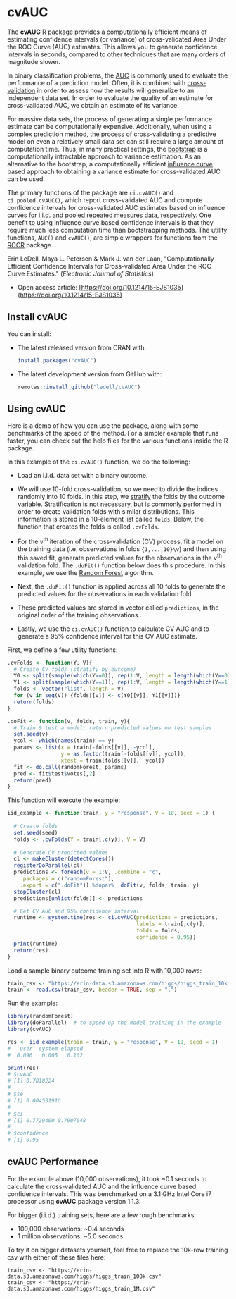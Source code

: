 # cvAUC

The **cvAUC** R package provides a computationally efficient means of estimating confidence intervals (or variance) of cross-validated Area Under the ROC Curve (AUC) estimates.  This allows you to generate confidence intervals in seconds, compared to other techniques that are many orders of magnitude slower.

In binary classification problems, the [AUC](https://en.wikipedia.org/wiki/Receiver_operating_characteristic#Area_under_the_curve) is commonly used to evaluate the performance of a prediction model. Often, it is combined with [cross-validation](http://en.wikipedia.org/wiki/Cross-validation_%28statistics%29) in order to assess how the results will generalize to an independent data set. In order to evaluate the quality of an estimate for cross-validated AUC, we obtain an estimate of its variance. 

For massive data sets, the process of generating a single performance estimate can be computationally expensive. Additionally, when using a complex prediction method, the process of cross-validating a predictive model on even a relatively small data set can still require a large amount of computation time. Thus, in many practical settings, the [bootstrap](https://en.wikipedia.org/wiki/Bootstrapping_%28statistics%29) is a computationally intractable approach to variance estimation.  As an alternative to the bootstrap, a computationally efficient [influence curve](http://www.jstor.org/stable/2285666) based approach to obtaining a variance estimate for cross-validated AUC can be used.  

The primary functions of the package are `ci.cvAUC()` and `ci.pooled.cvAUC()`, which report cross-validated AUC and compute confidence intervals for cross-validated AUC estimates based on influence curves for [i.i.d.](https://en.wikipedia.org/wiki/Independent_and_identically_distributed_random_variables) and [pooled repeated measures data](http://en.wikipedia.org/wiki/Pooled_variance), respectively.  One benefit to using influence curve based confidence intervals is that they require much less computation time than bootstrapping methods.  The utility functions, `AUC()` and `cvAUC()`, are simple wrappers for functions from the [ROCR](http://cran.r-project.org/package=ROCR) package. 

Erin LeDell, Maya L. Petersen & Mark J. van der Laan, "Computationally Efficient Confidence Intervals for Cross-validated Area Under the ROC Curve Estimates."  (*Electronic Journal of Statistics*)
- Open access article: [https://doi.org/10.1214/15-EJS1035](https://doi.org/10.1214/15-EJS1035)


## Install cvAUC

You can install:

-   The latest released version from CRAN with:

    ``` r
    install.packages("cvAUC")
    ```

-   The latest development version from GitHub with:

    ``` r
    remotes::install_github("ledell/cvAUC")
    ```

## Using cvAUC
 
Here is a demo of how you can use the package, along with some benchmarks of the speed of the method.  For a simpler example that runs faster, you can check out the help files for the various functions inside the R package.

In this example of the `ci.cvAUC()` function, we do the following:

- Load an i.i.d. data set with a binary outcome.
- We will use 10-fold cross-validation, so we need to divide the indices randomly into 10 folds.  In this step, we [stratify](http://en.wikipedia.org/wiki/Stratified_sampling) the folds by the outcome variable.  Stratification is not necessary, but is commonly performed in order to create validation folds with similar distributions.  This information is stored in a 10-element list called `folds`.  Below, the function that creates the folds is called `.cvFolds`.

- For the v<sup>th</sup> iteration of the cross-validation (CV) process, fit a model on the training data (i.e. observations in folds `{1,...,10}\v`) and then using this saved fit, generate predicted values for the observations in the v<sup>th</sup> validation fold.  The `.doFit()` function below does this procedure.  In this example, we use the [Random Forest](http://en.wikipedia.org/wiki/Random_forest) algorithm.
- Next, the `.doFit()` function is applied across all 10 folds to generate the predicted values for the observations in each validation fold.  
- These predicted values are stored in vector called `predictions`, in the original order of the training observations..
- Lastly, we use the `ci.cvAUC()` function to calculate CV AUC and to generate a 95% confidence interval for this CV AUC estimate.


First, we define a few utility functions:

```r
.cvFolds <- function(Y, V){
  # Create CV folds (stratify by outcome)	
  Y0 <- split(sample(which(Y==0)), rep(1:V, length = length(which(Y==0))))
  Y1 <- split(sample(which(Y==1)), rep(1:V, length = length(which(Y==1))))
  folds <- vector("list", length = V)
  for (v in seq(V)) {folds[[v]] <- c(Y0[[v]], Y1[[v]])}  	
  return(folds)
}

.doFit <- function(v, folds, train, y){
  # Train & test a model; return predicted values on test samples
  set.seed(v)
  ycol <- which(names(train) == y)
  params <- list(x = train[-folds[[v]], -ycol],
                 y = as.factor(train[-folds[[v]], ycol]),
                 xtest = train[folds[[v]], -ycol])
  fit <- do.call(randomForest, params)
  pred <- fit$test$votes[,2]
  return(pred)
}
```

This function will execute the example:

```r
iid_example <- function(train, y = "response", V = 10, seed = 1) {
  
  # Create folds
  set.seed(seed)
  folds <- .cvFolds(Y = train[,c(y)], V = V)
  
  # Generate CV predicted values
  cl <- makeCluster(detectCores())
  registerDoParallel(cl)
  predictions <- foreach(v = 1:V, .combine = "c", 
    .packages = c("randomForest"),
    .export = c(".doFit")) %dopar% .doFit(v, folds, train, y)
  stopCluster(cl)
  predictions[unlist(folds)] <- predictions

  # Get CV AUC and 95% confidence interval
  runtime <- system.time(res <- ci.cvAUC(predictions = predictions, 
                                         labels = train[,c(y)],
                                         folds = folds, 
                                         confidence = 0.95))
  print(runtime)
  return(res)
}
```

Load a sample binary outcome training set into R with 10,000 rows:

```r
train_csv <- "https://erin-data.s3.amazonaws.com/higgs/higgs_train_10k.csv"
train <- read.csv(train_csv, header = TRUE, sep = ",")
```


Run the example:

```r
library(randomForest)
library(doParallel)  # to speed up the model training in the example
library(cvAUC)

res <- iid_example(train = train, y = "response", V = 10, seed = 1)
#   user  system elapsed 
#  0.096   0.005   0.102 

print(res)
# $cvAUC
# [1] 0.7818224
# 
# $se
# [1] 0.004531916
# 
# $ci
# [1] 0.7729400 0.7907048
# 
# $confidence
# [1] 0.95
```

## cvAUC Performance

For the example above (10,000 observations), it took ~0.1 seconds to calculate the cross-validated AUC and the influence curve based confidence intervals.  This was benchmarked on a 3.1 GHz Intel Core i7 processor using **cvAUC** package version 1.1.3. 

For bigger (i.i.d.) training sets, here are a few rough benchmarks:

- 100,000 observations: ~0.4 seconds 
- 1 million observations: ~5.0 seconds 

To try it on bigger datasets yourself, feel free to replace the 10k-row training csv with either of these files here:

```
train_csv <- "https://erin-data.s3.amazonaws.com/higgs/higgs_train_100k.csv"
train_csv <- "https://erin-data.s3.amazonaws.com/higgs/higgs_train_1M.csv"  
```

